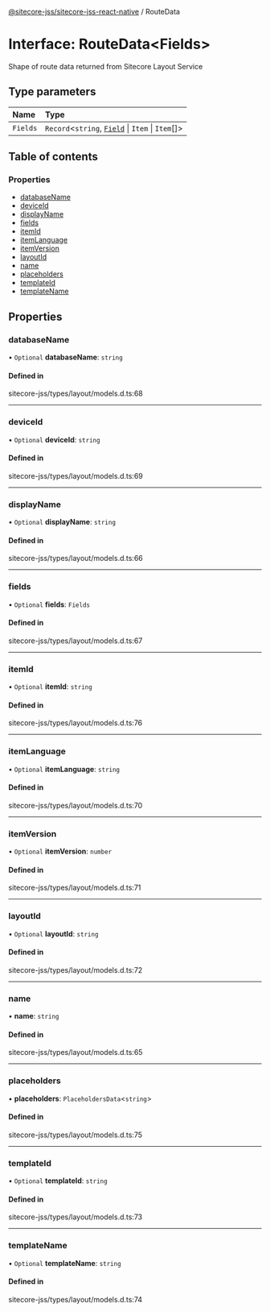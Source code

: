 [@sitecore-jss/sitecore-jss-react-native](../README.md) / RouteData

# Interface: RouteData\<Fields\>

Shape of route data returned from Sitecore Layout Service

## Type parameters

| Name | Type |
| :------ | :------ |
| `Fields` | `Record`\<`string`, [`Field`](Field.md) \| `Item` \| `Item`[]\> |

## Table of contents

### Properties

- [databaseName](RouteData.md#databasename)
- [deviceId](RouteData.md#deviceid)
- [displayName](RouteData.md#displayname)
- [fields](RouteData.md#fields)
- [itemId](RouteData.md#itemid)
- [itemLanguage](RouteData.md#itemlanguage)
- [itemVersion](RouteData.md#itemversion)
- [layoutId](RouteData.md#layoutid)
- [name](RouteData.md#name)
- [placeholders](RouteData.md#placeholders)
- [templateId](RouteData.md#templateid)
- [templateName](RouteData.md#templatename)

## Properties

### databaseName

• `Optional` **databaseName**: `string`

#### Defined in

sitecore-jss/types/layout/models.d.ts:68

___

### deviceId

• `Optional` **deviceId**: `string`

#### Defined in

sitecore-jss/types/layout/models.d.ts:69

___

### displayName

• `Optional` **displayName**: `string`

#### Defined in

sitecore-jss/types/layout/models.d.ts:66

___

### fields

• `Optional` **fields**: `Fields`

#### Defined in

sitecore-jss/types/layout/models.d.ts:67

___

### itemId

• `Optional` **itemId**: `string`

#### Defined in

sitecore-jss/types/layout/models.d.ts:76

___

### itemLanguage

• `Optional` **itemLanguage**: `string`

#### Defined in

sitecore-jss/types/layout/models.d.ts:70

___

### itemVersion

• `Optional` **itemVersion**: `number`

#### Defined in

sitecore-jss/types/layout/models.d.ts:71

___

### layoutId

• `Optional` **layoutId**: `string`

#### Defined in

sitecore-jss/types/layout/models.d.ts:72

___

### name

• **name**: `string`

#### Defined in

sitecore-jss/types/layout/models.d.ts:65

___

### placeholders

• **placeholders**: `PlaceholdersData`\<`string`\>

#### Defined in

sitecore-jss/types/layout/models.d.ts:75

___

### templateId

• `Optional` **templateId**: `string`

#### Defined in

sitecore-jss/types/layout/models.d.ts:73

___

### templateName

• `Optional` **templateName**: `string`

#### Defined in

sitecore-jss/types/layout/models.d.ts:74
